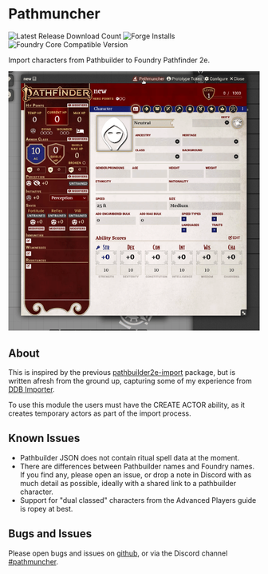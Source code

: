 # Pathmuncher

![Latest Release Download Count](https://img.shields.io/badge/dynamic/json?label=Downloads%20(Latest)&query=assets%5B1%5D.download_count&url=https%3A%2F%2Fapi.github.com%2Frepos%2FMrPrimate%2Fpathmuncher%2Freleases%2Flatest)
![Forge Installs](https://img.shields.io/badge/dynamic/json?label=Forge%20Installs&query=package.installs&suffix=%25&url=https%3A%2F%2Fforge-vtt.com%2Fapi%2Fbazaar%2Fpackage%2Fpathmuncher&colorB=4aa94a)
![Foundry Core Compatible Version](https://img.shields.io/badge/dynamic/json.svg?url=https%3A%2F%2Fraw.githubusercontent.com%2FMrPrimate%2Fpathmuncher%2Fmain%2Fmodule-template.json&label=Foundry%20Version&query=$.compatibleCoreVersion&colorB=orange)

Import characters from Pathbuilder to Foundry Pathfinder 2e.

![gif-preview](./docs/demo.gif)

## About

This is inspired by the previous [pathbuilder2e-import](https://github.com/kobseryqum/foundry-pathbuilder2e-import) package, but is written afresh from the ground up, capturing some of my experience from [DDB Importer](https://github.com/MrPrimate/ddb-importer).

To use this module the users must have the CREATE ACTOR ability, as it creates temporary actors as part of the import process.

## Known Issues

- Pathbuilder JSON does not contain ritual spell data at the moment.
- There are differences between Pathbuilder names and Foundry names. If you find any, please open an issue, or drop a note in Discord with as much detail as possible, ideally with a shared link to a pathbuilder character.
- Support for "dual classed" characters from the Advanced Players guide is ropey at best.

## Bugs and Issues

Please open bugs and issues on [github](https://github.com/MrPrimate/pathmuncher/issues/new/choose), or via the Discord channel [#pathmuncher](https://discord.gg/M6jvpfreNd).

